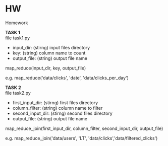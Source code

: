 # HW
Homework


<b>TASK 1</b></br>
file task1.py

- input_dir: (stirng) input files directory
- key: (string) column name to count
- output_file: (string) output file name

map_reduce(input_dir, key, output_file)

e.g. map_reduce('data/clicks', 'date', 'data/clicks_per_day')


<b>TASK 2</b></br>
file task2.py

- first_input_dir: (stirng) first files directory
- column_filter: (string) column name to filter
- second_input_dir: (stirng) second files directory
- output_file: (string) output file name

map_reduce_join(first_input_dir, column_filter, second_input_dir, output_file)

e.g. map_reduce_join('data/users', 'LT', 'data/clicks','data/filtered_clicks')
